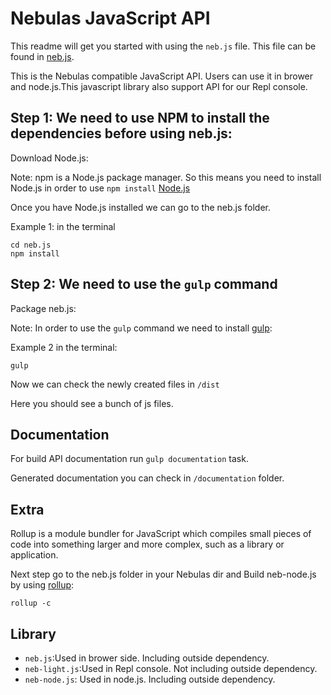 # Nebulas JavaScript API

This readme will get you started with using the `neb.js` file.
This file can be found in [neb.js](https://github.com/nebulasio/neb.js).

This is the Nebulas compatible JavaScript API. Users can use it in brower and node.js.This javascript library also support API for our Repl console. 


## Step 1: We need to use NPM to install the dependencies before using neb.js:

Download Node.js:

Note: npm is a Node.js package manager. So this means you need to install Node.js in order to use `npm install` [Node.js](https://nodejs.org/en/)

Once you have Node.js installed we can go to the neb.js folder.

Example 1: in the terminal

```
cd neb.js
npm install
```


## Step 2: We need to use the `gulp` command

Package neb.js:

Note: In order to use the `gulp` command we need to install [gulp](https://gulpjs.com/):

Example 2 in the terminal:

```
gulp
```

Now we can check the newly created files in `/dist`

Here you should see a bunch of js files. 

## Documentation
For build API documentation run `gulp documentation` task.

Generated documentation you can check in `/documentation` folder.

## Extra 
Rollup is a module bundler for JavaScript which compiles small pieces of code into something larger and more complex, such as a library or application.

Next step go to the neb.js folder in your Nebulas dir and
Build neb-node.js by using [rollup](https://rollupjs.org/):

```
rollup -c
```

## Library

 * `neb.js`:Used in brower side. Including outside dependency.
 * `neb-light.js`:Used in Repl console. Not including outside dependency.
 * `neb-node.js`: Used in node.js. Including outside dependency.
